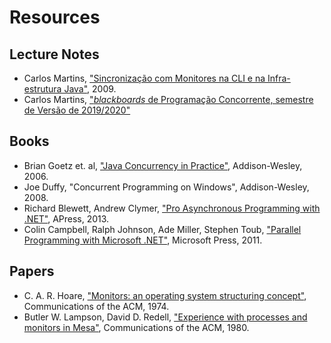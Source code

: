 # Resources

## Lecture Notes

- Carlos Martins, ["Sincronização com Monitores na CLI e na Infra-estrutura Java"](synchronization_3rd.pdf), 2009.
- Carlos Martins, ["_blackboards_ de Programação Concorrente, semestre de Versão de 2019/2020"]("https://github.com/carlos-martins/isel-leic-pc-s1920v-li51n/tree/master/zoom")

## Books

- Brian Goetz et. al, ["Java Concurrency in Practice"](http://jcip.net), Addison-Wesley, 2006.
- Joe Duffy, "Concurrent Programming on Windows", Addison-Wesley, 2008.
- Richard Blewett, Andrew Clymer, ["Pro Asynchronous Programming with .NET"](https://www.apress.com/gp/book/9781430259206), APress, 2013.
- Colin Campbell, Ralph Johnson, Ade Miller, Stephen Toub, ["Parallel Programming with Microsoft .NET"](<https://docs.microsoft.com/en-us/previous-versions/msp-n-p/ff963553(v=pandp.10)>), Microsoft Press, 2011.

## Papers

- C. A. R. Hoare, ["Monitors: an operating system structuring concept"](https://dl.acm.org/citation.cfm?id=361161), Communications of the ACM, 1974.
- Butler W. Lampson, David D. Redell, ["Experience with processes and monitors in Mesa"](https://dl.acm.org/citation.cfm?id=358824), Communications of the ACM, 1980.
